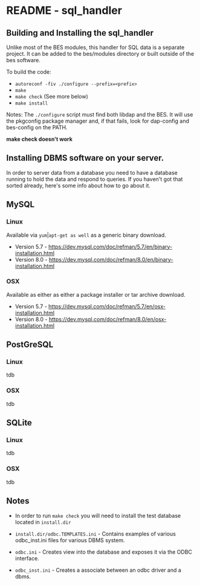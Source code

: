 

# README - sql_handler

## Building and Installing the sql_handler
Unlike most of the BES modules, this handler for SQL data is a separate project.
It can be added to the bes/modules directory or built outside of the bes software.

To build the code:

* `autoreconf -fiv
./configure --prefix=<prefix>`
* `make`
* `make check` (See more below)
* `make install`

Notes:
The `./configure` script must find both libdap and the BES. It will use the pkgconfig package 
manager and, if that fails, look for dap-config and bes-config on the PATH.

**make check doesn't work**

## Installing DBMS software on your server.
In order to server data from a database you need to have a database running to
hold the data and respond to queries. If you haven't got that sorted already, 
here's some info about how to go about it.

## MySQL

### Linux
Available via `yum`|`apt-get as well` as a generic binary download.
* Version 5.7 - https://dev.mysql.com/doc/refman/5.7/en/binary-installation.html
* Version 8.0 - https://dev.mysql.com/doc/refman/8.0/en/binary-installation.html

### OSX
Available as either as either a package installer or tar archive download.
* Version 5.7 - https://dev.mysql.com/doc/refman/5.7/en/osx-installation.html
* Version 8.0 - https://dev.mysql.com/doc/refman/8.0/en/osx-installation.html

## PostGreSQL

### Linux
tdb
### OSX
tdb

## SQLite

### Linux
tdb

### OSX
tdb


## Notes
* In order to run `make check` you will need to install the test database located 
in `install.dir` 

* `install.dir/odbc.TEMPLATES.ini` - Contains examples of various odbc_inst.ini 
files for various DBMS system.

* `odbc.ini` - Creates view into the database and exposes it via the ODBC interface.
* `odbc_inst.ini` - Creates a associate between an odbc driver and a dbms.




